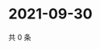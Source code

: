 # 2021-09-30

共 0 条

<!-- BEGIN -->
<!-- 最后更新时间 Thu Sep 30 2021 02:21:07 GMT+0800 (China Standard Time) -->

<!-- END -->
